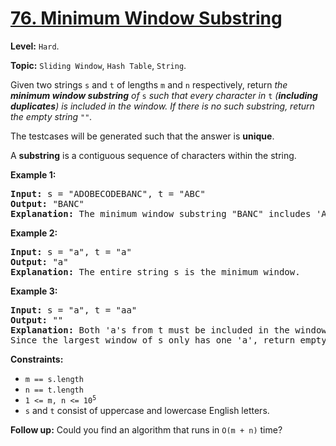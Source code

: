 # [76. Minimum Window Substring](https://leetcode.com/problems/minimum-window-substring/description/)

**Level:** `Hard`.

**Topic:** `Sliding Window`, `Hash Table`, `String`.

Given two strings <code>s</code> and <code>t</code> of lengths <code>m</code> and <code>n</code> respectively, return <em>the <strong>minimum window substring</strong> of </em><code>s</code><em> such that every character in </em><code>t</code><em> (<strong>including duplicates</strong>) is included in the window. If there is no such substring</em><em>, return the empty string </em><code>""</code><em>.</em>

The testcases will be generated such that the answer is <strong>unique</strong>.

A <strong>substring</strong> is a contiguous sequence of characters within the string.

<strong>Example 1:</strong>

<pre><strong>Input:</strong> s = "ADOBECODEBANC", t = "ABC"
<strong>Output:</strong> "BANC"
<strong>Explanation:</strong> The minimum window substring "BANC" includes 'A', 'B', and 'C' from string t.
</pre>

<strong>Example 2:</strong>

<pre><strong>Input:</strong> s = "a", t = "a"
<strong>Output:</strong> "a"
<strong>Explanation:</strong> The entire string s is the minimum window.
</pre>

<strong>Example 3:</strong>

<pre><strong>Input:</strong> s = "a", t = "aa"
<strong>Output:</strong> ""
<strong>Explanation:</strong> Both 'a's from t must be included in the window.
Since the largest window of s only has one 'a', return empty string.
</pre>

<strong>Constraints:</strong>

<ul>
 <li><code>m == s.length</code></li>
 <li><code>n == t.length</code></li>
 <li><code>1 &lt;= m, n&nbsp;&lt;= 10<sup>5</sup></code></li>
 <li><code>s</code> and <code>t</code> consist of uppercase and lowercase English letters.</li>
</ul>

<strong>Follow up:</strong> Could you find an algorithm that runs in <code>O(m + n)</code> time?
